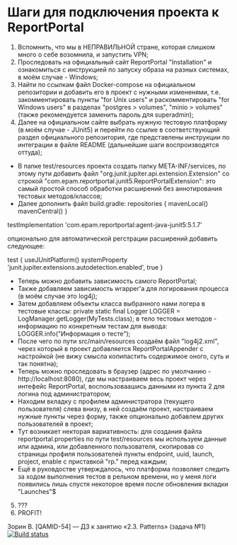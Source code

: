 # Шаги для подключения проекта к ReportPortal

1. Вспомнить, что мы в НЕПРАВИЛЬНОЙ стране, которая слишком много о себе возомнила, и запустить VPN;
2. Проследовать на официальный сайт ReportPortal "Installation" и ознакомиться с инструкцией по запуску образа на разных системах, в моём случае - Windows;
3. Найти по ссылкам файл Docker-compose на официальном репозитории и добавить его в проект с нужными измененями, т.е. закомментировать пункты "for Unix users" и раскомментировать "for Windows users" в разделах "postgres > volumes", "minio > volumes" (также рекомендуется заменить пароль для superadmin);
4. Далее на официальном сайте выбрать нужную тестовую платформу (в моём случае - JUnit5) и перейти по ссылке в соответствующий раздел официального репозитория, где представлены инструкции по интеграции в файле README (дальнейшие шаги воспроизводятся оттуда);
 - В папке test/resources проекта создать папку META-INF/services, по этому пути добавить файл "org.junit.jupiter.api.extension.Extension" со строкой "com.epam.reportportal.junit5.ReportPortalExtension": это самый простой способ обработки расширений без аннотирования тестовых методов/классов;
 - Далее дополнить файл build.gradle:
repositories {
    mavenLocal()
    mavenCentral()
}

testImplementation 'com.epam.reportportal:agent-java-junit5:5.1.7'

опционально для автоматической регстрации расширений добавить следующее:

test {
    useJUnitPlatform()
    systemProperty 'junit.jupiter.extensions.autodetection.enabled', true
}

 - Теперь можно добавить зависимость самого ReportPortal;
 - Также добавляем зависимость wrapper'а для логирования процесса (в моём случае это log4j);
 - Затем добавляем объекты класса выбранного нами логера в тестовые классы: private static final Logger LOGGER = LogManager.getLogger(MyTests.class); в тело тестовых методов - информацию по конкретным тестам для вывода: LOGGER.info("Информация о тесте");
 - После чего по пути src/main/resources создаём файл "log4j2.xml", через который в проект добавляется ReportPortalAppender с настройкой (не вижу смысла копипастить содержимое оного, суть и так понятна);
 - Теперь можно проследовать в браузер (адрес по умолчанию - http://localhost:8080), где мы настраиваем весь проект через интефейс ReportPortal, воспользоваашись данными из пункта 2 для логина под администратором;
 - Находим вкладку с профилем администратора (текущего пользователя) слева внизу, в ней создаём проект, настраиваем нужные пункты через форму, также опционально добавлем других пользователей в проект;
 - Тут возникает некторая вариативность: для создания файла reportportal.properties по пути test/resources мы используем данные или админа, или добавленного пользователя, скопировав со страницы профиля пользователей пункты endpoint, uuid, launch, project, enable с приставкой "rp." перед каждым;
 - Ещё в руковдостве утверждалось, что платформа позволяет следить за ходом выполнения тестов в рельном времени, но у меня логи появились лишь спустя некоторое время после обновления вкладки "Launches"$

5. ???
6. PROFIT!


Зорин В. [QAMID-54] — ДЗ к занятию «2.3. Patterns» (задача №1)
[![Build status](https://ci.appveyor.com/api/projects/status/2im807tff501kxva?svg=true)](https://ci.appveyor.com/project/Gvynhartt/hw-patterns-delivery-form-new-date)
